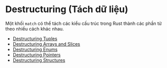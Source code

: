 # Destructuring (Tách dữ liệu)

Một khối `match` có thể tách các kiểu cấu trúc trong Rust thành các phần tử theo nhiều cách khác nhau.

* [Destructuring Tuples][tuple]
* [Destructuring Arrays and Slices][slice]
* [Destructuring Enums][enum]
* [Destructuring Pointers][refs]
* [Destructuring Structures][struct]


[enum]: destructuring/destructure_enum.md
[refs]: destructuring/destructure_pointers.md
[struct]: destructuring/destructure_structures.md
[tuple]: destructuring/destructure_tuple.md
[slice]: destructuring/destructure_slice.md
